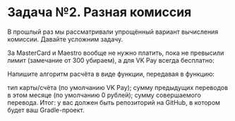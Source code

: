 # Задача №2. Разная комиссия
В прошлый раз мы рассматривали упрощённый вариант вычисления комиссии. Давайте усложним задачу.

За MasterCard и Maestro вообще не нужно платить, пока не превысили лимит (замечание от 300 убираем), а для VK Pay всегда бесплатно:



Напишите алгоритм расчёта в виде функции, передавая в функцию:

тип карты/счёта (по умолчанию VK Pay);
сумму предыдущих переводов в этом месяце (по умолчанию 0 рублей);
сумму совершаемого перевода.
Итог: у вас должен быть репозиторий на GitHub, в котором будет ваш Gradle-проект.